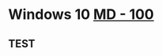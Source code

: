 # Windows 10 [MD - 100](https://docs.microsoft.com/en-us/learn/certifications/exams/md-100)

## TEST
